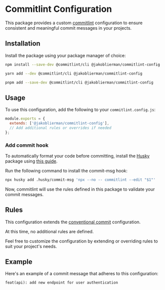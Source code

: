 # Commitlint Configuration

This package provides a custom [commitlint](https://commitlint.js.org/#/) configuration to ensure consistent and meaningful commit messages in your projects.

## Installation

Install the package using your package manager of choice:

```bash
npm install --save-dev @commitlint/cli @jakoblierman/commitlint-config
```

```bash
yarn add --dev @commitlint/cli @jakoblierman/commitlint-config
```

```bash
pnpm add --save-dev @commitlint/cli @jakoblierman/commitlint-config
```

## Usage

To use this configuration, add the following to your `commitlint.config.js`:

```javascript
module.exports = {
  extends: ['@jakoblierman/commitlint-config'],
  // Add additional rules or overrides if needed
};
```

### Add commit hook

To automatically format your code before committing, install the [Husky](https://typicode.github.io/husky/) package using [this guide](https://typicode.github.io/husky/getting-started.html).

Run the following command to install the commit-msg hook:

```bash
npx husky add .husky/commit-msg 'npx --no -- commitlint --edit "$1"'
```

Now, commitlint will use the rules defined in this package to validate your commit messages.

## Rules

This configuration extends the [conventional commit](https://www.conventionalcommits.org/en/v1.0.0/) configuration.

At this time, no additional rules are defined.

Feel free to customize the configuration by extending or overriding rules to suit your project's needs.

## Example

Here's an example of a commit message that adheres to this configuration:

```
feat(api): add new endpoint for user authentication
```
